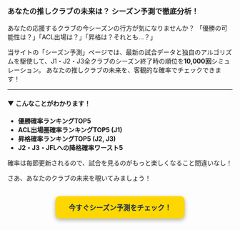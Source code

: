 ### あなたの推しクラブの未来は？ シーズン予測で徹底分析！

あなたの応援するクラブの今シーズンの行方が気になりませんか？
「優勝の可能性は？」「ACL出場は？」「昇格は？それとも…？」

当サイトの「シーズン予測」ページでは、最新の試合データと独自のアルゴリズムを駆使して、J1・J2・J3全クラブのシーズン終了時の順位を**10,000回**シミュレーション。
あなたの推しクラブの未来を、客観的な確率でチェックできます！

---

#### ▼ こんなことがわかります！
- **優勝確率ランキングTOP5**
- **ACL出場圏確率ランキングTOP5 (J1)**
- **昇格確率ランキングTOP5 (J2, J3)**
- **J2・J3・JFLへの降格確率ワースト5**

確率は毎節更新されるので、試合を見るのがもっと楽しくなること間違いなし！

さあ、あなたのクラブの未来を覗いてみましょう！

<br>
<div style="text-align:center;">
<a href="javascript:void(0)" onclick="showPage('prediction', document.querySelector('#nav-rankings-btn'));" style="display:inline-block; padding: 14px 30px; background-color: #ffd700; color: #1a2c4a; font-weight: bold; text-decoration: none; border-radius: 10px; font-size: 1.1em; box-shadow: 0 4px 10px rgba(0,0,0,0.3); transition: all 0.2s;">
    今すぐシーズン予測をチェック！
</a>
</div>